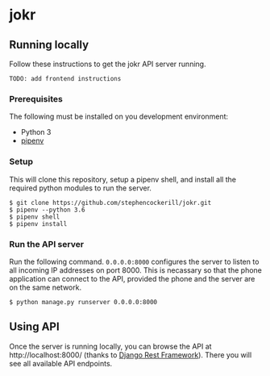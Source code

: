 # jokr

## Running locally
Follow these instructions to get the jokr API server running.

`TODO: add frontend instructions`

### Prerequisites
The following must be installed on you development environment:
* Python 3
* [pipenv](https://pipenv.readthedocs.io/en/latest/)

### Setup
This will clone this repository, setup a pipenv shell, and install all the required
python modules to run the server.
```
$ git clone https://github.com/stephencockerill/jokr.git
$ pipenv --python 3.6
$ pipenv shell
$ pipenv install
```

### Run the API server
Run the following command. `0.0.0.0:8000` configures the server to listen to all incoming IP addresses on port 8000. This is necassary so that the phone application can connect to the API, provided the phone and the server are on the same network.
```
$ python manage.py runserver 0.0.0.0:8000
```

## Using API
Once the server is running locally, you can browse the API at http://localhost:8000/ (thanks to [Django Rest Framework](http://www.django-rest-framework.org/)).
There you will see all available API endpoints.
